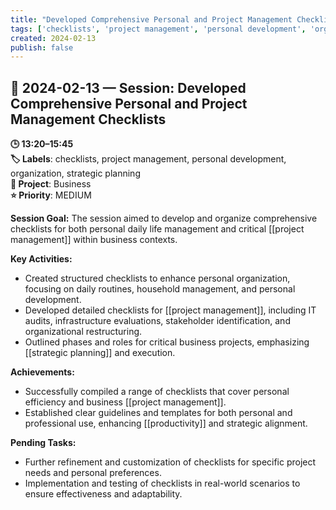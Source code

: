 ```yaml
---
title: "Developed Comprehensive Personal and Project Management Checklists"
tags: ['checklists', 'project management', 'personal development', 'organization', 'strategic planning']
created: 2024-02-13
publish: false
---
```


## 📅 2024-02-13 — Session: Developed Comprehensive Personal and Project Management Checklists

**🕒 13:20–15:45**  
**🏷️ Labels**: checklists, project management, personal development, organization, strategic planning  
**📂 Project**: Business  
**⭐ Priority**: MEDIUM  


**Session Goal:**
The session aimed to develop and organize comprehensive checklists for both personal daily life management and critical [[project management]] within business contexts.

**Key Activities:**
- Created structured checklists to enhance personal organization, focusing on daily routines, household management, and personal development.
- Developed detailed checklists for [[project management]], including IT audits, infrastructure evaluations, stakeholder identification, and organizational restructuring.
- Outlined phases and roles for critical business projects, emphasizing [[strategic planning]] and execution.

**Achievements:**
- Successfully compiled a range of checklists that cover personal efficiency and business [[project management]].
- Established clear guidelines and templates for both personal and professional use, enhancing [[productivity]] and strategic alignment.

**Pending Tasks:**
- Further refinement and customization of checklists for specific project needs and personal preferences.
- Implementation and testing of checklists in real-world scenarios to ensure effectiveness and adaptability.
